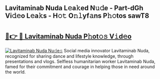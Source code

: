## Lavitaminab Nuda L𝚎a𝚔ed N𝚞𝚍e - Part-dGh Vi𝚍𝚎o L𝚎a𝚔s - H𝚘𝚝 O𝚗𝚕yf𝚊ns P𝚑𝚘tos sawT8

# <h2><a href="http://kf05vl.oniu.top/?m=Lavitaminab+Nuda">🔗👉 🔴 Lavitaminab Nuda P𝚑ot𝚘𝚜 V𝚒d𝚎o</a></h2>

[![Lavitaminab Nuda Nu𝚍e𝚜](https://i.imgur.com/0qMVB7G.gif)](http://kf05vl.oniu.top/?m=Lavitaminab+Nuda)
Social media innovator Lavitaminab Nuda, recognized for sharing dance and lifestyle knowledge, through presentations and vlogs. Selfless humanitarian worker Lavitaminab Nuda, famed for their commitment and courage in helping those in need around the world.  
